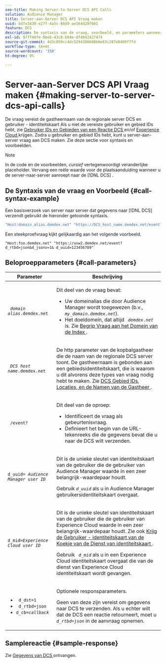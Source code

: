 ```yaml
---
seo-title: Making Server-to-Server DCS API Calls
solution: Audience Manager
title: Server-aan-Server DCS API Vraag maken
uuid: bdfe3430-e27f-4a5c-88d9-ae164d28f601
feature: DCS
description: De syntaxis van de vraag, voorbeeld, en parameters wanneer het maken van server-aan-server DCS API vraag
exl-id: 977f4dfe-0beb-43c8-b64e-df4042427474
source-git-commit: 4d3c859cc4dc5294286680b0e63c287e0409f7fd
workflow-type: tm+mt
source-wordcount: '350'
ht-degree: 0%

---
```


# Server-aan-Server DCS API Vraag maken {#making-server-to-server-dcs-api-calls}

De vraag vereist de gastheernaam van de regionale server DCS en gebruiker - identiteitskaart Als u niet de vereiste gebruiker en gebied IDs hebt, zie [ Gebruiker IDs en Gebieden van een Reactie DCS ](/help/using/api/dcs-intro/dcs-s2s/dcs-aam-ids.md) en/of [ Experience Cloud ](/help/using/api/dcs-intro/dcs-s2s/dcs-mcid-ids.md) krijgen. Zodra u gebruiker en gebied IDs hebt, kunt u server-aan-server vraag aan DCS maken. Zie deze sectie voor syntaxis en voorbeelden.

>[!NOTE]
>
>In de code en de voorbeelden, *cursief* vertegenwoordigt veranderlijke placeholder. Vervang een reële waarde voor de plaatsaanduiding wanneer u de server-naar-server aanroept naar de [!DNL DCS] .

## De Syntaxis van de vraag en Voorbeeld {#call-syntax-example}

Een basisverzoek van server naar server dat gegevens naar [!DNL DCS] verzendt gebruikt de hieronder getoonde syntaxis.

```js
"Host:domain_alias.demdex.net" "https://DCS_host_name.demdex.net/event?d_rtbd=json&d_jsonv=1&d_uuid=userID
```

Een steekproefvraag kijkt gelijkaardig aan het volgende voorbeeld.

```
"Host:foo.demdex.net" "https://usw2.demdex.net/event?d_rtbd=json&d_jsonv=1& d_uuid=123456789"`
```

## Beloproepparameters {#call-parameters}

<table id="table_3AF4466009B64F0C9CBE7904A4096E0C"> 
 <thead> 
  <tr> 
   <th colname="col1" class="entry"> Parameter </th> 
   <th colname="col2" class="entry"> Beschrijving </th> 
  </tr> 
 </thead>
 <tbody> 
  <tr> 
   <td colname="col1"> <p><code> <i>domain alias</i>.demdex.net</code> </p> </td> 
   <td colname="col2"> <p>Dit deel van de vraag bevat: </p> <p> 
     <ul id="ul_3EDA9C7BA6794D06BCB07A75A9BD2372"> 
      <li id="li_74624CA78D6F4536A8164AE1FA1DECB9">Uw domeinalias die door <span class="keyword"> Audience Manager </span> wordt toegewezen (b.v., <i><code> my_domain.demdex.net</code></i>). </li> 
      <li id="li_08ABE91CA247403AA480B3FB4BEF83BA">Het doeldomein, dat altijd <i><code> demdex.net</code></i> is. Zie <a href="../../../reference/demdex-calls.md"> Begrip Vraag aan het Domein van de Index </a>. </li> 
     </ul> </p> </td> 
  </tr> 
  <tr> 
   <td colname="col1"> <p><code> <i>DCS host name</i>.demdex.net</code> </p> </td> 
   <td colname="col2"> <p>De http parameter van de kopbalgastheer die de naam van de regionale <span class="wintitle"> DCS </span> server toont. De gastheernaam is gebonden aan een gebiedsidentiteitskaart, die is waarom u dit alvorens deze types van vraag nodig hebt te maken. Zie <a href="../../../api/dcs-intro/dcs-api-reference/dcs-regions.md"> DCS Gebied IDs, Locaties, en de Namen van de Gastheer </a>. </p> </td> 
  </tr> 
  <tr> 
   <td colname="col1"> <p><code> /event?</code> </p> </td> 
   <td colname="col2"> <p>Dit deel van de oproep: </p> <p> 
     <ul id="ul_6332444A305A4F12A7CBE471CA508516"> 
      <li id="li_1C5C111B2B0E4621B3FC0C20D6516041">Identificeert de vraag als gebeurtenisvraag. </li> 
      <li id="li_DBCE9B1C70604A629ECD7AC0A9052198">Definieert het begin van de URL-tekenreeks die de gegevens bevat die u naar de DCS wilt verzenden. </li> 
     </ul> </p> </td> 
  </tr> 
  <tr> 
   <td colname="col1"> <p><code>d_uuid= <i>Audience Manager user ID</i></code> </p> </td> 
   <td colname="col2"> <p>Dit is de unieke sleutel van identiteitskaart van de gebruiker die de <span class="keyword"> gebruiker van Audience Manager </span> waarde in een zeer belangrijk-waardepaar houdt. </p> <p>Gebruik <code><i>d_uuid</i></code> als u in <span class="keyword"> Audience Manager </span> gebruikersidentiteitskaart overgaat. </p> </td>
  </tr> 
  <tr> 
   <td colname="col1"> <p><code>d_mid=<i>Experience Cloud user ID</i></code> </p> </td> 
   <td colname="col2"> <p>Dit is de unieke sleutel van identiteitskaart van de gebruiker die de <span class="keyword"> gebruiker van Experience Cloud </span> waarde in een zeer belangrijk-waardepaar houdt. Zie ook <a href="../../../api/dcs-intro/dcs-s2s/dcs-mcid-ids.md#get-user-ids-from-service-cookie"> Krijg de Gebruiker - identiteitskaart van de Koekje van de Dienst van identiteitskaart </a>. </p> <p>Gebruik <i><code> d_mid</code></i> als u in een <span class="keyword"> Experience Cloud </span> identiteitskaart overgaat die van de <span class="keyword"> dienst van Experience Cloud </span> identiteitskaart wordt gevangen. </p> </td> 
  </tr> 
  <tr> 
   <td colname="col1"> <p> 
     <ul id="ul_36E2C1A0538D4D2C94DFC1335720A524"> 
      <li id="li_8902EED431CE4F0189A94868FA52DB1F"><code> d_dst=1</code> </li> 
      <li id="li_4B6B29499D444E31808DE0A9AA0442D0"><code> d_rtbd=json</code> </li> 
      <li id="li_3430CD0438604B83BE6437E6EC480816"><code>d_cb=<i>callback</i></code> </li> 
     </ul> </p> </td> 
   <td colname="col2"> <p>Optionele responsparameters. </p> <p> Geen van deze zijn vereist om gegevens naar <span class="wintitle"> DCS </span> te verzenden. Als u echter wilt dat de <span class="wintitle"> DCS </span> een reactie retourneert, moet u <i><code> d_rtbd=json</code></i> in de aanvraag opnemen. </p> </td> 
  </tr> 
 </tbody> 
</table>

## Samplereactie {#sample-response}

Zie [ Gegevens van DCS ](../../../api/dcs-intro/dcs-event-calls/dcs-url-receive.md) ontvangen.
